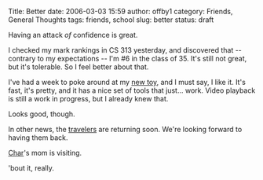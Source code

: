Title: Better
date: 2006-03-03 15:59
author: offby1
category: Friends, General Thoughts
tags: friends, school
slug: better
status: draft

Having an attack *of* confidence is great.

I checked my mark rankings in CS 313 yesterday, and discovered that \--contrary to my expectations \-- I\'m #6 in the class of 35. It\'s still not great, but it\'s tolerable. So I feel better about that.

I\'ve had a week to poke around at my [new toy](http://www.apple.com/macbookpro), and I must say, I like it. It\'s fast, it\'s pretty, and it has a nice set of tools that just\... work. Video playback is still a work in progress, but I already knew that.

Looks good, though.

In other news, the [travelers](http://offlineblog.com/morruz/) are returning soon. We\'re looking forward to having them back.

[Char](http://www.livejournal.com/users/xraystar)\'s mom is visiting.

\'bout it, really.
